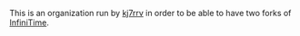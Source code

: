 This is an organization run by [kj7rrv](https://github.com/kj7rrv) in order to be able to have two forks of [InfiniTime](https://github.com/InfiniTimeOrg/InfiniTime).
